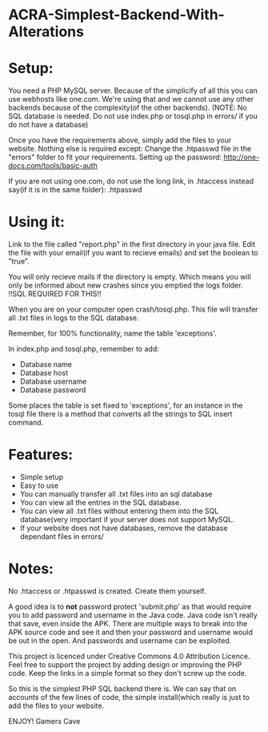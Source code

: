 ﻿# ACRA-Simplest-Backend-With-Alterations



# Setup:

You need a PHP MySQL server. Because of the simplicify of all this you can use webhosts like one.com. We're using that and we cannot use any other backends because of the complexity(of the other backends). (NOTE: No SQL database is needed. Do not use index.php or tosql.php in errors/ if you do not have a database)

Once you have the requirements above, simply add the files to your website. Nothing else is required except:
Change the .htpasswd file in the "errors" folder to fit your requirements. Setting up the password: http://one-docs.com/tools/basic-auth

If you are not using one.com, do not use the long link, in .htaccess instead say(if it is in the same folder): .htpasswd

# Using it:

Link to the file called "report.php" in the first directory in your java file.
Edit the file with your email(if you want to recieve emails) and set the boolean to "true".

You will only recieve mails if the directory is empty. Which means you will only be informed about new crashes since you emptied the logs folder.
!!SQL REQUIRED FOR THIS!!

When you are on your computer open crash/tosql.php. This file will transfer all .txt files in logs to the SQL database.

Remember, for 100% functionality, name the table 'exceptions'. 

In index.php and tosql.php, remember to add:
* Database name
* Database host
* Database username
* Database password

Some places the table is set fixed to 'exceptions', for an instance in the tosql file there is a method that converts all the strings to SQL insert command.

# Features:

* Simple setup
* Easy to use
* You can manually transfer all .txt files into an sql database
* You can view all the entries in the SQL database.
* You can view all .txt files without entering them into the SQL database(very important if your server does not support MySQL.
* If your website does not have databases, remove the database dependant files in errors/


# Notes:

No .htaccess or .htpasswd is created. Create them yourself.

A good idea is to **not** password protect 'submit.php' as that would require you to add password and username in the Java code. Java code 
isn't really that save, even inside the APK. There are multiple ways to break into the APK source code and see it and then your password 
and username would be out in the open. And passwords and username can be exploited.


This project is licenced under Creative Commons 4.0 Attribution Licence.
Feel free to support the project by adding design or improving the PHP code. Keep the links in a simple format so they don't screw up the code.

So this is the simplest PHP SQL backend there is. We can say that on accounts of the few lines of code, the simple install(which really is just to add the files to your website.

ENJOY!
Gamers Cave

